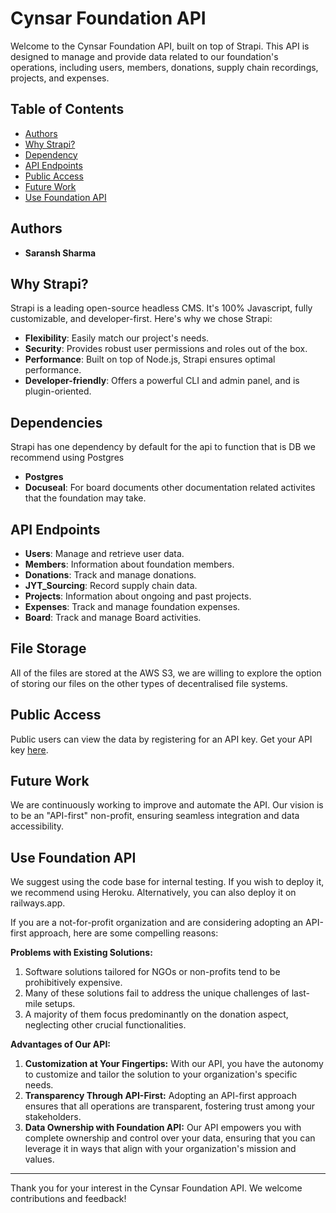 # Cynsar Foundation API

Welcome to the Cynsar Foundation API, built on top of Strapi. This API is designed to manage and provide data related to our foundation's operations, including users, members, donations, supply chain recordings, projects, and expenses.

## Table of Contents

- [Authors](#authors)
- [Why Strapi?](#why-strapi)
- [Dependency](#depdencies)
- [API Endpoints](#api-endpoints)
- [Public Access](#public-access)
- [Future Work](#future-work)
- [Use Foundation API](#use)


## Authors

- **Saransh Sharma**

## Why Strapi?

Strapi is a leading open-source headless CMS. It's 100% Javascript, fully customizable, and developer-first. Here's why we chose Strapi:

- **Flexibility**: Easily match our project's needs.
- **Security**: Provides robust user permissions and roles out of the box.
- **Performance**: Built on top of Node.js, Strapi ensures optimal performance.
- **Developer-friendly**: Offers a powerful CLI and admin panel, and is plugin-oriented.


## Dependencies

Strapi has one dependency by default for the api to function that is DB we recommend using Postgres

- **Postgres**
- **Docuseal**: For board documents other documentation related activites that the foundation may take.

## API Endpoints

- **Users**: Manage and retrieve user data.
- **Members**: Information about foundation members.
- **Donations**: Track and manage donations.
- **JYT_Sourcing**: Record supply chain data.
- **Projects**: Information about ongoing and past projects.
- **Expenses**: Track and manage foundation expenses.
- **Board**: Track and manage Board activities.

## File Storage 

All of the files are stored at the AWS S3, we are willing to explore the option of storing our files on the other types of decentralised file systems.

## Public Access

Public users can view the data by registering for an API key. Get your API key [here](<API key registration link>).

## Future Work

We are continuously working to improve and automate the API. Our vision is to be an "API-first" non-profit, ensuring seamless integration and data accessibility.

## Use Foundation API

We suggest using the code base for internal testing. If you wish to deploy it, we recommend using Heroku. Alternatively, you can also deploy it on railways.app. 

If you are a not-for-profit organization and are considering adopting an API-first approach, here are some compelling reasons:

**Problems with Existing Solutions:**
1. Software solutions tailored for NGOs or non-profits tend to be prohibitively expensive.
2. Many of these solutions fail to address the unique challenges of last-mile setups.
3. A majority of them focus predominantly on the donation aspect, neglecting other crucial functionalities.

**Advantages of Our API:**
1. **Customization at Your Fingertips:** With our API, you have the autonomy to customize and tailor the solution to your organization's specific needs.
2. **Transparency Through API-First:** Adopting an API-first approach ensures that all operations are transparent, fostering trust among your stakeholders.
3. **Data Ownership with Foundation API:** Our API empowers you with complete ownership and control over your data, ensuring that you can leverage it in ways that align with your organization's mission and values.


---

Thank you for your interest in the Cynsar Foundation API. We welcome contributions and feedback!

